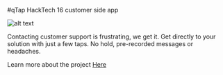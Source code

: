 #qTap 
HackTech 16 customer side app

![alt text](http://dominickmalzone.com/img/qTapScreensFixed.gif "Screenshots")

Contacting customer support is frustrating, we get it. Get directly to your solution with just a few taps. No hold, pre-recorded messages or headaches.

Learn more about the project [Here](www.dominickmalzone.com/project-qtap)
